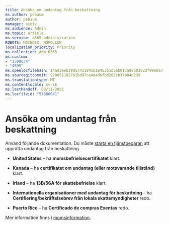 ```yaml
---
title: Ansöka om undantag från beskattning
ms.author: pebaum
author: pebaum
manager: scotv
ms.audience: Admin
ms.topic: article
ms.service: o365-administration
ROBOTS: NOINDEX, NOFOLLOW
localization_priority: Priority
ms.collection: Adm_O365
ms.custom:
- "1500034"
- "4895"
ms.openlocfilehash: 14ad3eeb39d57431841618453b1d5ab01ca88b0392df99e8a7754c140c1ea478
ms.sourcegitcommit: 920051182781bd97ce4d4d6fbd268cb37b84d239
ms.translationtype: MT
ms.contentlocale: sv-SE
ms.lasthandoff: 08/11/2021
ms.locfileid: "57886041"
---
```

# <a name="apply-for-tax-exempt-status"></a>Ansöka om undantag från beskattning

Använd följande dokumentation. Du måste [starta en tjänstbegäran](https://go.microsoft.com/fwlink/p/?linkid=518322) att upprätta undantag från beskattning.

- **United States** – ha **momsbefrielsecertifikatet** klart.

- **Kanada** – ha **certifikatet om undantag (eller motsvarande tillstånd)** klart.

- **Irland** – ha **13B/56A för skattebefrielse** klart.

- **Internationella organisationer med undantag för beskattning** – ha **Certifiering/bekräftelsebrev från lokala skattemyndigheter** redo.

- **Puerto Rico** – ha **Certificado de compras Exentas** redo.

Mer information finns i [momsinformation](https://docs.microsoft.com/microsoft-365/commerce/billing-and-payments/tax-information).
